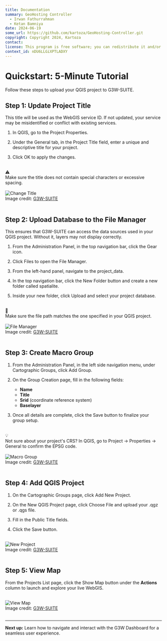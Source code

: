```yaml
---
title: Documentation
summary: GeoHosting Controller
  - Irwan Fathurrahman
  - Ketan Bamniya
date: 2024-06-19
some_url: https://github.com/kartoza/GeoHosting-Controller.git
copyright: Copyright 2024, Kartoza
contact:
license: This program is free software; you can redistribute it and/or modify it under the terms of the GNU Affero General Public License as published by the Free Software Foundation; either version 3 of the License, or (at your option) any later version.
context_id: nDU6LLGiXPTLADXY
---
```


# Quickstart: 5-Minute Tutorial

Follow these steps to upload your QGIS project to G3W-SUITE. 

## Step 1: Update Project Title

This title will be used as the WebGIS service ID. If not updated, your service may be misidentified or conflict with existing services.

1. In QGIS, go to the <span class="ui-page-label">Project Properties</span>.

2. Under the <span class="ui-page-label">General</span> tab, in the <span class="ui-filename">Project Title</span> field, enter a unique and descriptive title for your project.

3. Click <span class="ui-generic-label">OK</span> to apply the changes.

<br>

<div class="alert alert-warning">
  <div class="alert-icon">⚠️</div>
  <div class="alert-text">
    Make sure the title does not contain special characters or excessive spacing.
  </div>
</div>

<br>

<div class="image-with-caption">
  <img src="../../img/g3w-img-5-5.png" alt="Change Title">
  <div class="caption">
    Image credit: <a href="https://g3wsuite.it/en/g3w-suite-publish-qgis-projects/" target="_blank">G3W-SUITE</a>
  </div>
</div>

<br>

## Step 2: Upload Database to the File Manager

This ensures that G3W-SUITE can access the data sources used in your QGIS project. Without it, layers may not display correctly.

1. From the Administration Panel, in the top navigation bar, click the <span class="ui-generic-label">Gear</span> icon.

2. Click <span class="ui-generic-label">Files</span> to open the <span class="ui-page-label">File Manager</span>.

3. From the left-hand panel, navigate to the <span class="ui-filename">project_data</span>.

4. In the top navigation bar, click the <span class="ui-generic-label">New Folder</span> button and create a new folder called <span class="ui-generic-label">spatialite</span>. 

5. Inside your new folder, click <span class="ui-generic-label">Upload</span> and select your <span class="ui-filename">project database</span>.

<br>

<div class="alert alert-note">
  <div class="alert-icon">📝</div>
  <div class="alert-text">
    Make sure the file path matches the one specified in your QGIS project.
  </div>
</div>

<br>

<div class="image-with-caption">
  <img src="../../img/g3w-img-5-6.png" alt="File Manager">
  <div class="caption">
    Image credit: <a href="https://g3wsuite.it/en/g3w-suite-publish-qgis-projects/" target="_blank">G3W-SUITE</a>
  </div>
</div>

<br>

## Step 3: Create Macro Group

1. From the Administration Panel, in the left side navigation menu, under <span class="ui-page-label">Cartographic Groups</span>, click <span class="ui-generic-label">Add Group</span>.

2. On the <span class="ui-page-label">Group Creation</span> page, fill in the following fields:

      - **Name**
      - **Title**
      - **Srid** (coordinate reference system)
      - **Baselayer**

3. Once all details are complete, click the <span class="ui-generic-label">Save</span> button to finalize your group setup.

<br>

<div class="alert alert-hint">
  <div class="alert-icon">💡</div>
  <div class="alert-text">
    Not sure about your project's CRS? In QGIS, go to Project → Properties → General to confirm the EPSG code.
  </div>
</div>

<br>

<div class="image-with-caption">
  <img src="../../img/g3w-img-5-7.png" alt="Macro Group">
  <div class="caption">
    Image credit: <a href="https://g3wsuite.it/en/g3w-suite-publish-qgis-projects/" target="_blank">G3W-SUITE</a>
  </div>
</div>

<br>

## Step 4: Add QGIS Project

1. On the <span class="ui-page-label">Cartographic Groups</span> page, click <span class="ui-generic-label">Add New Project</span>.

2. On the <span class="ui-page-label">New QGIS Project</span> page, click <span class="ui-generic-label">Choose File</span> and upload your <span class="ui-filename">.qgz</span> or <span class="ui-filename">.qgs</span> file.

3. Fill in the <span class="ui-filename">Public Title</span> fields.

4. Click the <span class="ui-generic-label">Save</span> button.

<br>

<div class="image-with-caption">
  <img src="../../img/g3w-img-5-8.png" alt="New Project">
  <div class="caption">
    Image credit: <a href="https://g3wsuite.it/en/g3w-suite-publish-qgis-projects/" target="_blank">G3W-SUITE</a>
  </div>
</div>

<br>

## Step 5: View Map

From the <span class="ui-page-label">Projects List</span> page, click the <span class="ui-generic-label">Show Map</span> button under the **Actions** column to launch and explore your live WebGIS.

<br>

<div class="image-with-caption">
  <img src="../../img/g3w-img-5-9.png" alt="View Map">
  <div class="caption">
    Image credit: <a href="https://g3wsuite.it/en/g3w-suite-publish-qgis-projects/" target="_blank">G3W-SUITE</a>
  </div>
</div>

<br>

---

**Next up:** Learn how to navigate and interact with the G3W Dashboard for a seamless user experience.

<br>
